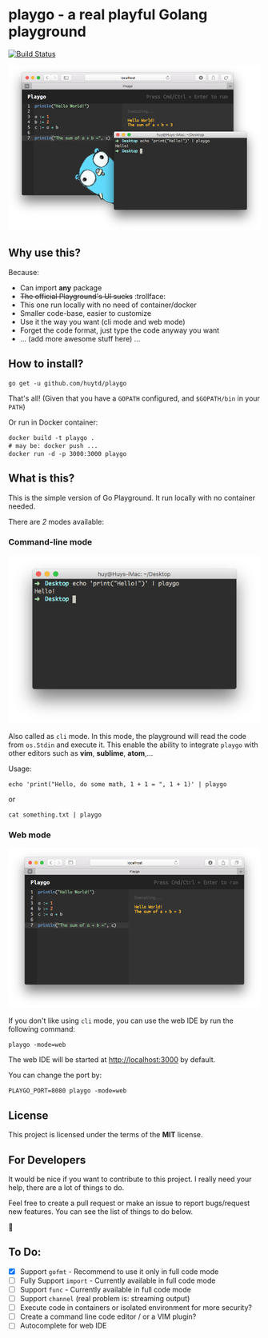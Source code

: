# playgo - a real playful Golang playground

[![Build Status](https://travis-ci.org/huytd/playgo.svg?branch=master)](https://travis-ci.org/huytd/playgo)

![](screenshot.png)

## Why use this?

Because:

- Can import **any** package
- ~~The official Playground's UI sucks~~ :trollface:
- This one run locally with no need of container/docker
- Smaller code-base, easier to customize
- Use it the way you want (cli mode and web mode)
- Forget the code format, just type the code anyway you want
- ... (add more awesome stuff here) ...

## How to install?

```
go get -u github.com/huytd/playgo
```

That's all! (Given that you have a `GOPATH` configured, and `$GOPATH/bin` in your `PATH`)

Or run in Docker container:
```
docker build -t playgo .
# may be: docker push ...
docker run -d -p 3000:3000 playgo
```

## What is this?

This is the simple version of Go Playground. It run locally with no container needed.

There are *2* modes available:

### Command-line mode

![](climode.png)

Also called as `cli` mode. In this mode, the playground will read the code from `os.Stdin` and execute it. This enable the ability to integrate `playgo` with other editors such as **vim**, **sublime**, **atom**,...

Usage:

```
echo 'print("Hello, do some math, 1 + 1 = ", 1 + 1)' | playgo
```

or

```
cat something.txt | playgo
```

### Web mode

![](webmode.png)

If you don't like using `cli` mode, you can use the web IDE by run the following command:

```
playgo -mode=web
```

The web IDE will be started at [http://localhost:3000](http://localhost:3000) by default.

You can change the port by:

```
PLAYGO_PORT=8080 playgo -mode=web
```

## License
This project is licensed under the terms of the **MIT** license.

## For Developers

It would be nice if you want to contribute to this project. I really need your help, there are a lot of things to do.

Feel free to create a pull request or make an issue to report bugs/request new features. You can see the list of things to do below.

:bow:

## To Do:

- [x] Support `gofmt` - Recommend to use it only in full code mode
- [ ] Fully Support `import` - Currently available in full code mode
- [ ] Support `func` - Currently available in full code mode
- [ ] Support `channel` (real problem is: streaming output)
- [ ] Execute code in containers or isolated environment for more security?
- [ ] Create a command line code editor / or a VIM plugin?
- [ ] Autocomplete for web IDE
